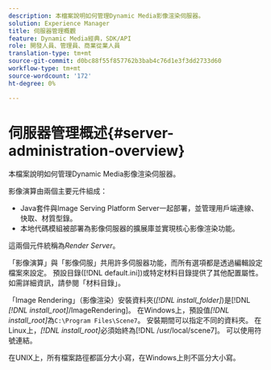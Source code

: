 ```yaml
---
description: 本檔案說明如何管理Dynamic Media影像渲染伺服器。
solution: Experience Manager
title: 伺服器管理概觀
feature: Dynamic Media經典，SDK/API
role: 開發人員、管理員、商業從業人員
translation-type: tm+mt
source-git-commit: d0bc88f55f857762b3bab4c76d1e3f3dd2733d60
workflow-type: tm+mt
source-wordcount: '172'
ht-degree: 0%

---
```



# 伺服器管理概述{#server-administration-overview}

本檔案說明如何管理Dynamic Media影像渲染伺服器。

影像演算由兩個主要元件組成：

* Java套件與Image Serving Platform Server一起部署，並管理用戶端連線、快取、材質型錄。
* 本地代碼模組被部署為影像伺服器的擴展庫並實現核心影像渲染功能。

這兩個元件統稱為&#x200B;*Render Server*。

「影像演算」與「影像伺服」共用許多伺服器功能，而所有選項都是透過編輯設定檔案來設定。 預設目錄([!DNL default.ini])或特定材料目錄提供了其他配置屬性。 如需詳細資訊，請參閱「材料目錄」。

「Image Rendering」（影像渲染）安裝資料夾(*[!DNL install_folder]*)是[!DNL *[!DNL install_root]*/ImageRendering]。 在Windows上，預設值&#x200B;*[!DNL install_root]*&#x200B;為`C:\Program Files\Scene7`。 安裝期間可以指定不同的資料夾。 在Linux上，*[!DNL install_root]*&#x200B;必須始終為[!DNL /usr/local/scene7]。 可以使用符號連結。

在UNIX上，所有檔案路徑都區分大小寫，在Windows上則不區分大小寫。
